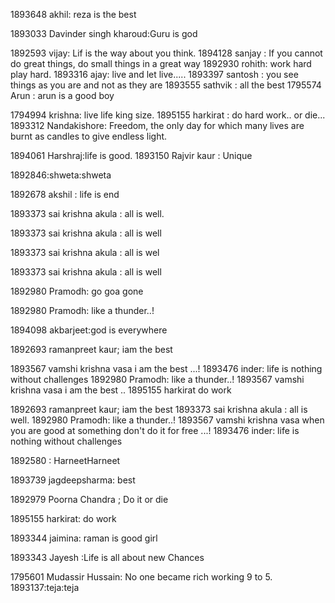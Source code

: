 1893648 akhil: reza is the best

1893033 Davinder singh kharoud:Guru is god

1892593 vijay: Lif is the way about you think.
1894128 sanjay : If you cannot do great things, do small things in a great way
1892930 rohith: work hard play hard.
1893316 ajay: live and let live.....
1893397 santosh  : you see things as you are and not as they are
1893555 sathvik : all the best
1795574 Arun : arun is a good boy 

1794994 krishna: live life king size.
1895155 harkirat : do hard work.. or die...
1893312 Nandakishore: Freedom, the only day for which many lives are burnt as candles to give endless light.




1894061 Harshraj:life is good.
1893150  Rajvir kaur : Unique

1892846:shweta:shweta


1892678 akshil : life is end




1893373 sai krishna akula : all is well.



1893373 sai krishna akula : all is well



1893373 sai krishna akula : all is wel


1893373 sai krishna akula : all is well

1892980 Pramodh: go goa gone

1892980 Pramodh: like a thunder..!



1894098 akbarjeet:god is everywhere

1892693 ramanpreet kaur; iam the best




1893567 vamshi krishna vasa  i am the best ...!
1893476 inder: life is nothing without challenges 
1892980 Pramodh: like a thunder..!
1893567 vamshi krishna vasa  i am the best ..
1895155 harkirat do work


1892693 ramanpreet kaur; iam the best
1893373 sai krishna akula : all is well.
1892980 Pramodh: like a thunder..!
1893567 vamshi krishna vasa  when you are good at something don't do it for free ...!
1893476 inder: life is nothing without challenges 

1892580 : HarneetHarneet

1893739 jagdeepsharma: best

1892979 Poorna Chandra ; Do it or die

1895155 harkirat: do work 

1893344 jaimina: raman is good girl

1893343 Jayesh :Life is all about new Chances

1795601 Mudassir Hussain: No one became rich working 9 to 5.
1893137:teja:teja

